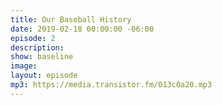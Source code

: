```yaml
---
title: Our Baseball History
date: 2019-02-18 00:00:00 -06:00
episode: 2
description:
show: baseline
image:
layout: episode
mp3: https://media.transistor.fm/013c0a20.mp3
---
```

